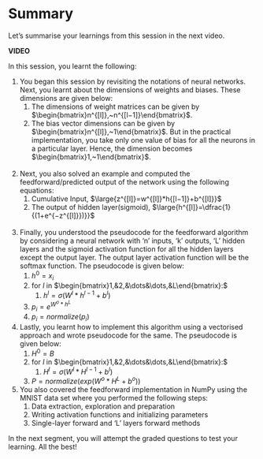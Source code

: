 # Summary

Let’s summarise your learnings from this session in the next video.

**VIDEO**

In this session, you learnt the following:

1.  You began this session by revisiting the notations of neural networks. Next, you learnt about the dimensions of weights and biases. These dimensions are given below:
    1.  The dimensions of weight matrices can be given by $\begin{bmatrix}n^{[l]},~n^{[l−1]}\end{bmatrix}$. 
    2.  The bias vector dimensions can be given by $\begin{bmatrix}n^{[l]},~1\end{bmatrix}$. But in the practical implementation, you take only one value of bias for all the neurons in a particular layer. Hence, the dimension becomes $\begin{bmatrix}1,~1\end{bmatrix}$.  
         
2.  Next, you also solved an example and computed the feedforward/predicted output of the network using the following equations:
    1.  Cumulative Input, $\large{z^{[l]}=w^{[l]}*h{[l−1]}+b^{[l]}}$
    2.  The output of hidden layer(sigmoid), $\large{h^{[l]}=\dfrac{1}{(1+e^{−z^{[l]}})}}$  
         
3.  Finally, you understood the pseudocode for the feedforward algorithm by considering a neural network with ‘n’ inputs, ‘k’ outputs, ‘L’ hidden layers and the sigmoid activation function for all the hidden layers except the output layer. The output layer activation function will be the softmax function. The pseudocode is given below:
	1. $h^0=x_i$
	2. for $l$ in $\begin{bmatrix}1,&2,&\dots&\dots,&L\end{bmatrix}:$
	    1. $h^l=\sigma(W^l*h^{l−1}+b^l)$
	3. $p_i=e^{W^o*h^L}$
	4. $p_i=normalize(p_i)$
         
4.  Lastly, you learnt how to implement this algorithm using a vectorised approach and wrote pseudocode for the same. The pseudocode is given below:
	1. $H^0=B$
	2. for $l$ in $\begin{bmatrix}1,&2,&\dots&\dots,&L\end{bmatrix}:$
	    1. $H^l=\sigma(W^l*H^{l−1}+b^l)$
	3. $P=normalize(exp(W^o*H^L+b^o))$
         
5.  You also covered the feedforward implementation in NumPy using the MNIST data set where you performed the following steps:
    1.  Data extraction, exploration and preparation
    2.  Writing activation functions and initializing parameters
    3.  Single-layer forward and ‘L’ layers forward methods

In the next segment, you will attempt the graded questions to test your learning. All the best!